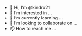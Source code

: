 - 👋 Hi, I’m @kindro21
- 👀 I’m interested in ...
- 🌱 I’m currently learning ...
- 💞️ I’m looking to collaborate on ...
- 📫 How to reach me ...

<!---
kindro21/kindro21 is a ✨ special ✨ repository because its `README.md` (this file) appears on your GitHub profile.
You can click the Preview link to take a look at your changes.
and i says thankyou at least you come here
--->
